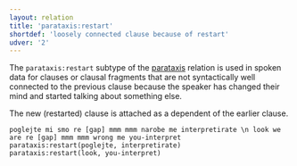 ```yaml
---
layout: relation
title: 'parataxis:restart'
shortdef: 'loosely connected clause because of restart'
udver: '2'
---
```


The `parataxis:restart` subtype of the [parataxis]() relation is used in spoken data for clauses
or clausal fragments that are not syntactically well connected to the previous clause because
the speaker has changed their mind and started talking about something else.

The new (restarted) clause is attached as a dependent of the earlier clause.

~~~ sdparse
poglejte mi smo re [gap] mmm mmm narobe me interpretirate \n look we are re [gap] mmm mmm wrong me you-interpret
parataxis:restart(poglejte, interpretirate)
parataxis:restart(look, you-interpret)
~~~

<!-- Interlanguage links updated St lis 3 20:59:08 CET 2021 -->
